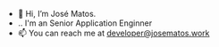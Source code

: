 - 👋 Hi, I’m José Matos.
- .. I'm an Senior Application Enginner
- 📫 You can reach me at developer@josematos.work

<!---
josematoswork/josematoswork is a ✨ special ✨ repository because its `README.md` (this file) appears on your GitHub profile.
You can click the Preview link to take a look at your changes.
--->
